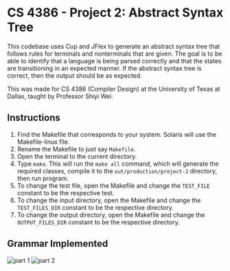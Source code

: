 # CS 4386 - Project 2: Abstract Syntax Tree

This codebase uses Cup and JFlex to generate an abstract syntax tree that follows rules for terminals and nonterminals 
that are given. The goal is to be able to identify that a language is being parsed correctly and that the states are
transitioning in an expected manner. If the abstract syntax tree is correct, then the output should be as expected.

This was made for CS 4386 (Compiler Design) at the University of Texas at Dallas, taught by Professor Shiyi Wei.

## Instructions

1. Find the Makefile that corresponds to your system. Solaris will use the Makefile-linux file.
2. Rename the Makefile to just say `Makefile`.
3. Open the terminal to the current directory.
4. Type `make`. This will run the `make all` command, which will generate the required classes, compile it to the `out/production/project-2` directory, then run program.
5. To change the test file, open the Makefile and change the `TEST_FILE` constant to be the respective test.
6. To change the input directory, open the Makefile and change the `TEST_FILES_DIR` constant to be the respective directory.
7. To change the output directory, open the Makefile and change the `OUTPUT_FILES_DIR` constant to be the respective directory.

## Grammar Implemented

![part 1](https://i.imgur.com/v9elsbV.png)
![part 2](https://i.imgur.com/NelujQF.png)
